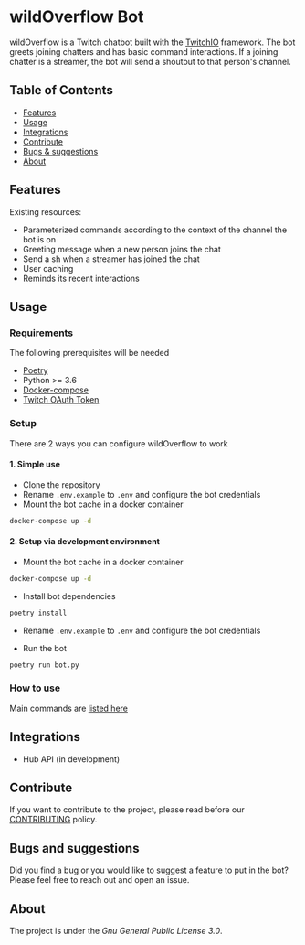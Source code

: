 # wildOverflow Bot

wildOverflow is a Twitch chatbot built with the [TwitchIO](twitchio.readthedocs.io/) framework.
The bot greets joining chatters and has basic command interactions. If a joining chatter is a streamer, the bot will send a shoutout to that person's channel.

## Table of Contents

- [Features](#features)
- [Usage](#usage)
- [Integrations](#integrations)
- [Contribute](#contribute)
- [Bugs & suggestions](#bugs-and-suggestions)
- [About](#about)

## Features

Existing resources:

- Parameterized commands according to the context of the channel the bot is on
- Greeting message when a new person joins the chat
- Send a sh when a streamer has joined the chat
- User caching
- Reminds its recent interactions

## Usage

### Requirements

The following prerequisites will be needed

- [Poetry](https://python-poetry.org/)
- Python >= 3.6
- [Docker-compose](https://docs.docker.com/compose/)
- [Twitch OAuth Token](https://twitchapps.com/tmi/)

### Setup

There are 2 ways you can configure wildOverflow to work

#### 1. Simple use

- Clone the repository
- Rename `.env.example` to `.env` and configure the bot credentials
- Mount the bot cache in a docker container

```sh
docker-compose up -d
```

#### 2. Setup via development environment

- Mount the bot cache in a docker container

```sh
docker-compose up -d
```

- Install bot dependencies

```sh
poetry install
```

- Rename `.env.example` to `.env` and configure the bot credentials

- Run the bot

```sh
poetry run bot.py
```

### How to use

Main commands are [listed here](https://vcwild.github.io/twitch-bot-wildoverflow/docs/commands)

## Integrations

- Hub API (in development)

## Contribute

If you want to contribute to the project, please read before our [CONTRIBUTING](./CONTRIBUTING.md) policy.

## Bugs and suggestions

Did you find a bug or you would like to suggest a feature to put in the bot?
Please feel free to reach out and open an issue.

## About

The project is under the *Gnu General Public License 3.0*.
